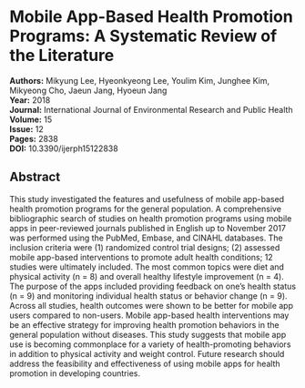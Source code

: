# Mobile App-Based Health Promotion Programs: A Systematic Review of the Literature

**Authors:** Mikyung Lee, Hyeonkyeong Lee, Youlim Kim, Junghee Kim, Mikyeong Cho, Jaeun Jang, Hyoeun Jang  
**Year:** 2018  
**Journal:** International Journal of Environmental Research and Public Health  
**Volume:** 15  
**Issue:** 12  
**Pages:** 2838  
**DOI:** 10.3390/ijerph15122838  

## Abstract
This study investigated the features and usefulness of mobile app-based health promotion programs for the general population. A comprehensive bibliographic search of studies on health promotion programs using mobile apps in peer-reviewed journals published in English up to November 2017 was performed using the PubMed, Embase, and CINAHL databases. The inclusion criteria were (1) randomized control trial designs; (2) assessed mobile app-based interventions to promote adult health conditions; 12 studies were ultimately included. The most common topics were diet and physical activity (n = 8) and overall healthy lifestyle improvement (n = 4). The purpose of the apps included providing feedback on one’s health status (n = 9) and monitoring individual health status or behavior change (n = 9). Across all studies, health outcomes were shown to be better for mobile app users compared to non-users. Mobile app-based health interventions may be an effective strategy for improving health promotion behaviors in the general population without diseases. This study suggests that mobile app use is becoming commonplace for a variety of health-promoting behaviors in addition to physical activity and weight control. Future research should address the feasibility and effectiveness of using mobile apps for health promotion in developing countries.


